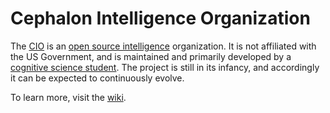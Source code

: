 # Cephalon Intelligence Organization

The [CIO](https://github.com/cephalon-intelligence) is an [open source intelligence](https://en.wikipedia.org/wiki/Open-source_intelligence) organization. It is not affiliated with the US Government, and is maintained and primarily developed by a [cognitive science student](https://www.github.com/harttraveller). The project is still in its infancy, and accordingly it can be expected to continuously evolve.

To learn more, visit the [wiki](https://cephalon-intelligence.github.io/).

